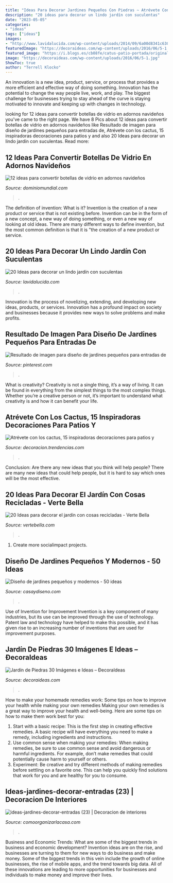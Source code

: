 ```yaml
---
title: "Ideas Para Decorar Jardines Pequeños Con Piedras ~ Atrévete Con Los Cactus, 15 Inspiradoras Decoraciones Para Patios Y"
description: "20 ideas para decorar un lindo jardín con suculentas"
date: "2023-05-05"
categories:
- "ideas"
tags: ["ideas"]
images:
- "http://www.lavidalucida.com/wp-content/uploads/2014/09/6a00d8341c630a53ef0120a7eddb8e970b.jpg"
featuredImage: "https://decoraideas.com/wp-content/uploads/2016/06/5-1.jpg"
featured_image: "https://i.blogs.es/cb08fe/catus-patio-portada/original.jpg"
image: "https://decoraideas.com/wp-content/uploads/2016/06/5-1.jpg"
ShowToc: true
author: "Terrell Klocko"
---
```



An innovation is a new idea, product, service, or process that provides a more efficient and effective way of doing something. Innovation has the potential to change the way people live, work, and play. The biggest challenge for businesses trying to stay ahead of the curve is staying motivated to innovate and keeping up with changes in technology.

	

		
looking for 12 ideas para convertir botellas de vidrio en adornos navideños you've came to the right page. We have 8 Pics about 12 ideas para convertir botellas de vidrio en adornos navideños like Resultado de imagen para diseño de jardines pequeños para entradas de, Atrévete con los cactus, 15 inspiradoras decoraciones para patios y and also 20 Ideas para decorar un lindo jardín con suculentas. Read more:
		
    
## 12 Ideas Para Convertir Botellas De Vidrio En Adornos Navideños

<img loading=lazy src="https://dominiomundial.com/wp-content/uploads/2016/12/decorar-con-botellas-de-vidrio-10.png" onerror="this.onerror=null;this.src='https://tse3.mm.bing.net/th?id=OIP.0IN3YgZlonlGjxlUazd4UQHaJ8&amp;pid=15.1';" alt="12 ideas para convertir botellas de vidrio en adornos navideños">

_Source: dominiomundial.com_

>. 

	

The definition of invention: What is it?
Invention is the creation of a new product or service that is not existing before. Invention can be in the form of a new concept, a new way of doing something, or even a new way of looking at old ideas. There are many different ways to define invention, but the most common definition is that it is "the creation of a new product or service.

    
## 20 Ideas Para Decorar Un Lindo Jardín Con Suculentas

<img loading=lazy src="http://www.lavidalucida.com/wp-content/uploads/2014/09/6a00d8341c630a53ef0120a7eddb8e970b.jpg" onerror="this.onerror=null;this.src='https://tse4.mm.bing.net/th?id=OIP.8z0m8ADWOHL9_vwxeEFYtQHaLJ&amp;pid=15.1';" alt="20 Ideas para decorar un lindo jardín con suculentas">

_Source: lavidalucida.com_

>. 

	

Innovation is the process of novelizing, extending, and developing new ideas, products, or services. Innovation has a profound impact on society and businesses because it provides new ways to solve problems and make profits.

    
## Resultado De Imagen Para Diseño De Jardines Pequeños Para Entradas De

<img loading=lazy src="https://i.pinimg.com/736x/19/e7/19/19e719b221201a6a251c116eea516d58.jpg" onerror="this.onerror=null;this.src='https://tse2.mm.bing.net/th?id=OIP.UHStrikuUtdtxydA_CxH4gAAAA&amp;pid=15.1';" alt="Resultado de imagen para diseño de jardines pequeños para entradas de">

_Source: pinterest.com_

>. 

	

What is creativity?
Creativity is not a single thing, it’s a way of living. It can be found in everything from the simplest things to the most complex things. Whether you’re a creative person or not, it’s important to understand what creativity is and how it can benefit your life.

    
## Atrévete Con Los Cactus, 15 Inspiradoras Decoraciones Para Patios Y

<img loading=lazy src="https://i.blogs.es/cb08fe/catus-patio-portada/original.jpg" onerror="this.onerror=null;this.src='https://tse3.mm.bing.net/th?id=OIP.D9yaS9qs2KU_zuZini5ZXAHaK6&amp;pid=15.1';" alt="Atrévete con los cactus, 15 inspiradoras decoraciones para patios y">

_Source: decoracion.trendencias.com_

>. 

	

Conclusion: Are there any new ideas that you think will help people?
There are many new ideas that could help people, but it is hard to say which ones will be the most effective.

    
## 20 Ideas Para Decorar El Jardín Con Cosas Recicladas - Verte Bella

<img loading=lazy src="https://i2.wp.com/www.vertebella.com/wp-content/uploads/2015/05/72288154e0426dd84ac80922a3560081.jpg" onerror="this.onerror=null;this.src='https://tse1.mm.bing.net/th?id=OIP.wOVur6NChp3vtNz4TK1XNAHaKW&amp;pid=15.1';" alt="20 Ideas para decorar el jardín con cosas recicladas - Verte Bella">

_Source: vertebella.com_

>. 

	

1. Create more socialimpact projects.

    
## Diseño De Jardines Pequeños Y Modernos - 50 Ideas

<img loading=lazy src="https://casaydiseno.com/wp-content/uploads/2015/05/valla-jardin-madera-teca2.jpg" onerror="this.onerror=null;this.src='https://tse3.mm.bing.net/th?id=OIP.eobWq2y0JvvAy5NS35TP6wHaE4&amp;pid=15.1';" alt="Diseño de jardines pequeños y modernos - 50 ideas">

_Source: casaydiseno.com_

>. 

	

Use of Invention for Improvement
Invention is a key component of many industries, but its use can be improved through the use of technology. Patent law and technology have helped to make this possible, and it has given rise to an increasing number of inventions that are used for improvement purposes.

    
## Jardín De Piedras 30 Imágenes E Ideas – ÐecoraIdeas

<img loading=lazy src="https://decoraideas.com/wp-content/uploads/2016/06/5-1.jpg" onerror="this.onerror=null;this.src='https://tse3.mm.bing.net/th?id=OIP.1d26v_WbTKyuDH2XsboxhwHaFj&amp;pid=15.1';" alt="Jardín de Piedras 30 Imágenes e Ideas – ÐecoraIdeas">

_Source: decoraideas.com_

>. 

	

How to make your homemade remedies work: Some tips on how to improve your health while making your own remedies
Making your own remedies is a great way to improve your health and well-being. Here are some tips on how to make them work best for you: 
1. Start with a basic recipe: This is the first step in creating effective remedies. A basic recipe will have everything you need to make a remedy, including ingredients and instructions. 
2. Use common sense when making your remedies: When making remedies, be sure to use common sense and avoid dangerous or harmful ingredients. For example, don’t make remedies that could potentially cause harm to yourself or others. 
3. Experiment: Be creative and try different methods of making remedies before settling on a favorite one. This can help you quickly find solutions that work for you and are healthy for you to consume.

    
## Ideas-jardines-decorar-entradas (23) | Decoracion De Interiores

<img loading=lazy src="http://comoorganizarlacasa.com/wp-content/uploads/2017/09/ideas-jardines-decorar-entradas-23.jpg" onerror="this.onerror=null;this.src='https://tse3.mm.bing.net/th?id=OIP.9DZf5_4PkSl3JHsf05ifiAHaJ4&amp;pid=15.1';" alt="ideas-jardines-decorar-entradas (23) | Decoracion de interiores">

_Source: comoorganizarlacasa.com_

>. 

	

Business and Economic Trends: What are some of the biggest trends in business and economic development?
Invention ideas are on the rise, and businesses are turning to them for new ways to do business and make money. Some of the biggest trends in this vein include the growth of online businesses, the rise of mobile apps, and the trend towards big data. All of these innovations are leading to more opportunities for businesses and individuals to make money and improve their lives.


